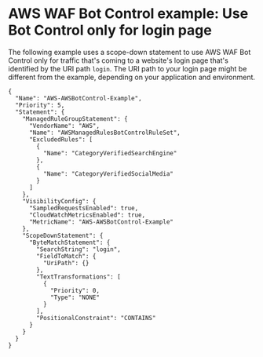 # AWS WAF Bot Control example: Use Bot Control only for login page<a name="waf-bot-control-example-scope-down-login"></a>

The following example uses a scope\-down statement to use AWS WAF Bot Control only for traffic that's coming to a website's login page that's identified by the URI path `login`\. The URI path to your login page might be different from the example, depending on your application and environment\.

```
{
  "Name": "AWS-AWSBotControl-Example",
  "Priority": 5,
  "Statement": {
    "ManagedRuleGroupStatement": {
      "VendorName": "AWS",
      "Name": "AWSManagedRulesBotControlRuleSet",
      "ExcludedRules": [
        {
          "Name": "CategoryVerifiedSearchEngine"
        },
        {
          "Name": "CategoryVerifiedSocialMedia"
        }
      ]
    },
    "VisibilityConfig": {
      "SampledRequestsEnabled": true,
      "CloudWatchMetricsEnabled": true,
      "MetricName": "AWS-AWSBotControl-Example"
    },
    "ScopeDownStatement": {
      "ByteMatchStatement": {
        "SearchString": "login",
        "FieldToMatch": {
          "UriPath": {}
        },
        "TextTransformations": [
          {
            "Priority": 0,
            "Type": "NONE"
          }
        ],
        "PositionalConstraint": "CONTAINS"
      }
    }
  }
}
```